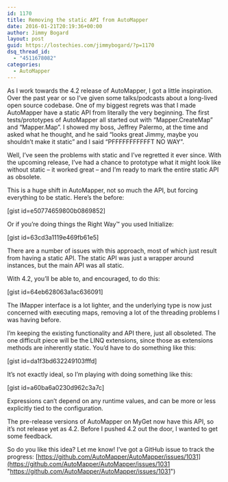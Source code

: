 ```yaml
---
id: 1170
title: Removing the static API from AutoMapper
date: 2016-01-21T20:19:36+00:00
author: Jimmy Bogard
layout: post
guid: https://lostechies.com/jimmybogard/?p=1170
dsq_thread_id:
  - "4511678082"
categories:
  - AutoMapper
---
```

As I work towards the 4.2 release of AutoMapper, I got a little inspiration. Over the past year or so I’ve given some talks/podcasts about a long-lived open source codebase. One of my biggest regrets was that I made AutoMapper have a static API from literally the very beginning. The first tests/prototypes of AutoMapper all started out with “Mapper.CreateMap” and “Mapper.Map”. I showed my boss, Jeffrey Palermo, at the time and asked what he thought, and he said “looks great Jimmy, maybe you shouldn’t make it static” and I said “PFFFFFFFFFFFT NO WAY”.

Well, I’ve seen the problems with static and I’ve regretted it ever since. With the upcoming release, I’ve had a chance to prototype what it might look like without static – it worked great – and I’m ready to mark the entire static API as obsolete.

This is a huge shift in AutoMapper, not so much the API, but forcing everything to be static. Here’s the before:

[gist id=e50774659800b0869852]

Or if you’re doing things the Right Way™ you used Initialize:

[gist id=63cd3a1119e469fb61e5]

There are a number of issues with this approach, most of which just result from having a static API. The static API was just a wrapper around instances, but the main API was all static.

With 4.2, you’ll be able to, and encouraged, to do this:

[gist id=64eb628063a1ac636091]

The IMapper interface is a lot lighter, and the underlying type is now just concerned with executing maps, removing a lot of the threading problems I was having before.

I’m keeping the existing functionality and API there, just all obsoleted. The one difficult piece will be the LINQ extensions, since those as extensions methods are inherently static. You’d have to do something like this:

[gist id=da1f3bd632249103fffd]

It’s not exactly ideal, so I’m playing with doing something like this:

[gist id=a60ba6a0230d962c3a7c]

Expressions can’t depend on any runtime values, and can be more or less explicitly tied to the configuration.

The pre-release versions of AutoMapper on MyGet now have this API, so it’s not release yet as 4.2. Before I pushed 4.2 out the door, I wanted to get some feedback.

So do you like this idea? Let me know! I’ve got a GitHub issue to track the progress: [https://github.com/AutoMapper/AutoMapper/issues/1031](https://github.com/AutoMapper/AutoMapper/issues/1031 "https://github.com/AutoMapper/AutoMapper/issues/1031")